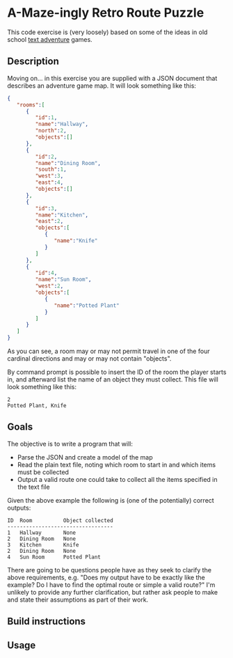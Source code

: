 # A-Maze-ingly Retro Route Puzzle

This code exercise is (very loosely) based on some of the ideas in old school [text adventure](https://en.wikipedia.org/wiki/Interactive_fiction) games.

## Description

Moving on... in this exercise you are supplied with a JSON document that describes an adventure game map. It will look something like this:

``` json
{
   "rooms":[
      {
         "id":1,
         "name":"Hallway",
         "north":2,
         "objects":[]
      },
      {
         "id":2,
         "name":"Dining Room",
         "south":1,
         "west":3,
         "east":4,
         "objects":[]
      },
      {
         "id":3,
         "name":"Kitchen",
         "east":2,
         "objects":[
            {
               "name":"Knife"
            }
         ]
      },
      {
         "id":4,
         "name":"Sun Room",
         "west":2,
         "objects":[
            {
               "name":"Potted Plant"
            }
         ]
      }
   ]
}
```

As you can see, a room may or may not permit travel in one of the four cardinal directions and may or may not contain "objects". 

By command prompt is possible to insert the ID of the room the player starts in, and afterward list the name of an object they must collect. 
This file will look something like this:

```
2
Potted Plant, Knife
```

## Goals

The objective is to write a program that will:
- Parse the JSON and create a model of the map 
- Read the plain text file, noting which room to start in and which items must be collected
- Output a valid route one could take to collect all the items specified in the text file


Given the above example the following is (one of the potentially) correct outputs:

```
ID  Room          Object collected
----------------------------------
1   Hallway       None
2   Dining Room   None
3   Kitchen       Knife
2   Dining Room   None
4   Sun Room      Potted Plant
```

There are going to be questions people have as they seek to clarify the above requirements, e.g. "Does my output have to be exactly like the example? Do I have to find the optimal route or simple a valid route?" I'm unlikely to provide any further clarification, but rather ask people to make and state their assumptions as part of their work.

## Build instructions

## Usage